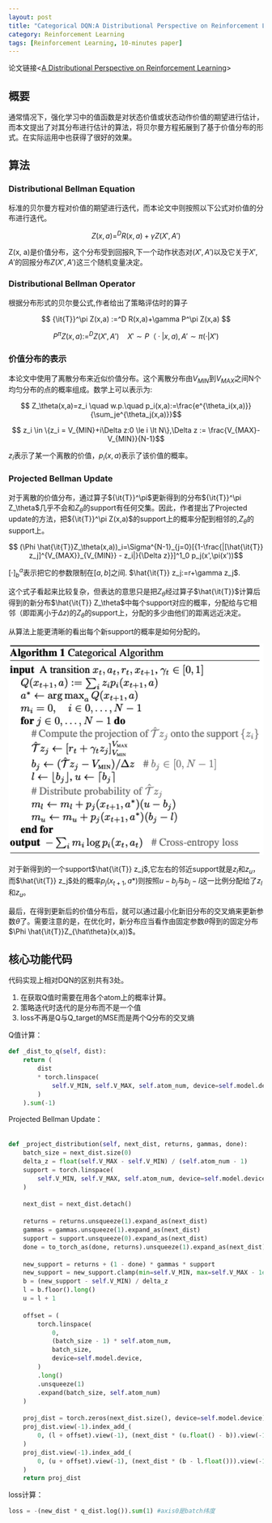 ```yaml
---
layout: post
title: "Categorical DQN:A Distributional Perspective on Reinforcement Learning"
category: Reinforcement Learning
tags: [Reinforcement Learning, 10-minutes paper]
---
```


论文链接<[A Distributional Perspective on Reinforcement Learning](https://arxiv.org/pdf/1707.06887.pdf)>

## 概要

通常情况下，强化学习中的值函数是对状态价值或状态动作价值的期望进行估计，而本文提出了对其分布进行估计的算法，将贝尔曼方程拓展到了基于价值分布的形式。在实际运用中也获得了很好的效果。

## 算法

### Distributional Bellman Equation

标准的贝尔曼方程对价值的期望进行迭代，而本论文中则按照以下公式对价值的分布进行迭代。

$$ Z(x, a) =^D R(x, a) +\gamma Z(X', A') $$

Z(x, a)是价值分布，这个分布受到回报R,下一个动作状态对$(X',A')$以及它关于$X',A'$的回报分布$Z(X',A')$这三个随机变量决定。

### Distributional Bellman Operator

根据分布形式的贝尔曼公式,作者给出了策略评估时的算子

$$ {\it{T}}^\pi Z(x,a) :=^D R(x,a)+\gamma P^\pi Z(x,a)  $$

$$ P^\pi Z(x,a):=^D Z(X',A') \quad X'\sim P（·|x,a),A' \sim \pi(·|X') $$

### 价值分布的表示

本论文中使用了离散分布来近似价值分布。这个离散分布由$V_{MIN}$到$V_{MAX}$之间N个均匀分布的点的概率组成。数学上可以表示为:

$$ Z_\theta(x,a)=z_i \quad w.p.\quad p_i(x,a):=\frac{e^{\theta_i(x,a)}}{\sum_je^{\theta_j(x,a)}}$$

$$ z_i \in \{z_i = V_{MIN}+i\Delta z:0 \le i \lt N\},\Delta z := \frac{V_{MAX}-V_{MIN}}{N-1}$$

$z_i$表示了某一个离散的价值，$p_i(x,a)$表示了该价值的概率。


### Projected Bellman Update

对于离散的价值分布，通过算子${\it{T}}^\pi$更新得到的分布${\it{Τ}}^\pi Z_\theta$几乎不会和$Z_\theta$的support有任何交集。因此，作者提出了Projected update的方法，把${\it{T}}^\pi Z(x,a)$的support上的概率分配到相邻的,$Z_\theta$的support上。

$$ (\Phi \hat{\it{T}}Z_\theta(x,a))_i=\Sigma^{N-1}_{j=0}[{1-\frac{|[\hat{\it{T}} z_j]^{V_{MAX}}_{V_{MIN}} - z_i|}{\Delta z}}]^1_0 p_j(x',\pi(x'))$$

$[·]^a_b$表示把它的参数限制在$[a,b]$之间.
$\hat{\it{T}} z_j:=r+\gamma z_j$.

这个式子看起来比较复杂，但表达的意思只是把$Z_\theta$经过算子$\hat{\it{T}}$计算后得到的新分布$\hat{\it{T}} Z_\theta$中每个support对应的概率，分配给与它相邻（即距离小于$\Delta z$)的$Z_\theta$的support上，分配的多少由他们的距离远近决定。

从算法上能更清晰的看出每个新support的概率是如何分配的。

![20200819160058](https://raw.githubusercontent.com/lanpartis/DocsPics/master/images_for_docs/20200819160058.png)

对于新得到的一个support$\hat{\it{T}} z_j$,它左右的邻近support就是$z_l$和$z_u$，而$\hat{\it{T}} z_j$处的概率$p_j(x_{t+1},a*)$则按照$u-b_j$与$b_j-l$这一比例分配给了$z_l$和$z_u$。

最后，在得到更新后的价值分布后，就可以通过最小化新旧分布的交叉熵来更新参数$\theta$了。需要注意的是，在优化时，新分布应当看作由固定参数$\hat\theta$得到的固定分布$\Phi \hat{\it{T}}Z_{\hat\theta}(x,a))$。

## 核心功能代码
代码实现上相对DQN的区别共有3处。
1. 在获取Q值时需要在用各个atom上的概率计算。
2. 策略迭代时迭代的是分布而不是一个值
3. loss不再是Q与Q_target的MSE而是两个Q分布的交叉熵

Q值计算：
```python
def _dist_to_q(self, dist):
    return (
        dist
        * torch.linspace(
            self.V_MIN, self.V_MAX, self.atom_num, device=self.model.device
        )
    ).sum(-1)
```

Projected Bellman Update：
```python

def _project_distribution(self, next_dist, returns, gammas, done):
    batch_size = next_dist.size(0)
    delta_z = float(self.V_MAX - self.V_MIN) / (self.atom_num - 1)
    support = torch.linspace(
        self.V_MIN, self.V_MAX, self.atom_num, device=self.model.device
    )

    next_dist = next_dist.detach()

    returns = returns.unsqueeze(1).expand_as(next_dist)
    gammas = gammas.unsqueeze(1).expand_as(next_dist)
    support = support.unsqueeze(0).expand_as(next_dist)
    done = to_torch_as(done, returns).unsqueeze(1).expand_as(next_dist)

    new_support = returns + (1 - done) * gammas * support
    new_support = new_support.clamp(min=self.V_MIN, max=self.V_MAX - 1e-4)
    b = (new_support - self.V_MIN) / delta_z
    l = b.floor().long()
    u = l + 1

    offset = (
        torch.linspace(
            0,
            (batch_size - 1) * self.atom_num,
            batch_size,
            device=self.model.device,
        )
        .long()
        .unsqueeze(1)
        .expand(batch_size, self.atom_num)
    )

    proj_dist = torch.zeros(next_dist.size(), device=self.model.device)
    proj_dist.view(-1).index_add_(
        0, (l + offset).view(-1), (next_dist * (u.float() - b)).view(-1)
    )
    proj_dist.view(-1).index_add_(
        0, (u + offset).view(-1), (next_dist * (b - l.float())).view(-1)
    )
    return proj_dist
```

loss计算：
```python
loss = -(new_dist * q_dist.log()).sum(1) #axis0是batch纬度
```